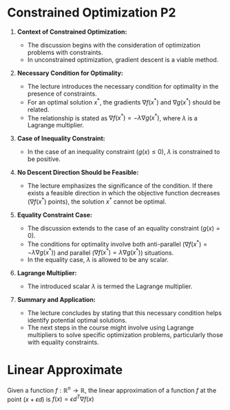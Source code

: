 # Constrained Optimization P2

1. **Context of Constrained Optimization:**
   - The discussion begins with the consideration of optimization problems with constraints.
   - In unconstrained optimization, gradient descent is a viable method.

2. **Necessary Condition for Optimality:**
   - The lecture introduces the necessary condition for optimality in the presence of constraints.
   - For an optimal solution $x^*$, the gradients $\nabla f(x^*)$ and $\nabla g(x^*)$ should be related.
   - The relationship is stated as $\nabla f(x^*) = -\lambda \nabla g(x^*)$, where $\lambda$ is a Lagrange multiplier.

3. **Case of Inequality Constraint:**
   - In the case of an inequality constraint ($g(x) \leq 0$), $\lambda$ is constrained to be positive.

4. **No Descent Direction Should be Feasible:**
   - The lecture emphasizes the significance of the condition. If there exists a feasible direction in which the objective function decreases ($\nabla f(x^*)$ points), the solution $x^*$ cannot be optimal.

5. **Equality Constraint Case:**
   - The discussion extends to the case of an equality constraint ($g(x) = 0$).
   - The conditions for optimality involve both anti-parallel ($\nabla f(x^*) = -\lambda \nabla g(x^*)$) and parallel ($\nabla f(x^*) = \lambda \nabla g(x^*)$) situations.
   - In the equality case, $\lambda$ is allowed to be any scalar.

6. **Lagrange Multiplier:**
   - The introduced scalar $\lambda$ is termed the Lagrange multiplier.

7. **Summary and Application:**
   - The lecture concludes by stating that this necessary condition helps identify potential optimal solutions.
   - The next steps in the course might involve using Lagrange multipliers to solve specific optimization problems, particularly those with equality constraints.  
   
# Linear Approximate  
Given a function $f:\mathbb{R}^n \rightarrow \mathbb{R}$, the linear approximation of a function $f$ at the point $(x + \epsilon d)$ is $f(x) = \epsilon d^T\nabla f(x)$
